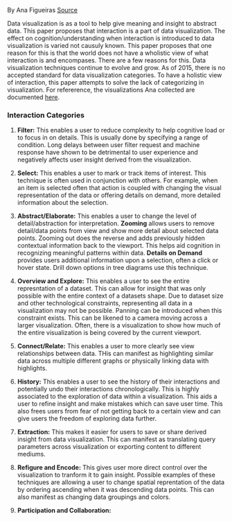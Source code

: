 By Ana Figueiras [Source](https://www.researchgate.net/publication/283855695_Towards_the_Understanding_of_Interaction_in_Information_Visualization)

Data visualization is as a tool to help give meaning and insight to abstract data. This paper proposes that interaction is a part of data visualization. The effect on cognition/understanding when interaction is introduced to data visualization is varied not causuly known. This paper proposes that one reason for this is that the world does not have a wholistic view of what interaction is and encompases. There are a few reasons for this. Data visualization techniques continue to evolve and grow. As of 2015, there is no accepted standard for data visualization categories. To have a holistic view of interaction, this paper attempts to solve the lack of categorizing in visualization. For refererence, the visualizations Ana collected are documented [here](https://rethinkingvis.com/#all).

### Interaction Categories
1. <strong>Filter:</strong> This enables a user to reduce complexity to help cognitive load or to focus in on details. This is usually done by specifying a range of condition. Long delays between user filter request and machine response have shown to be detrimental to user experience and negatively affects user insight derived from the visualization.

2. <strong>Select:</strong> This enables a user to mark or track items of interest. This technique is often used in conjunction with others. For example, when an item is selected often that action is coupled with changing the visual representation of the data or offering details on demand, more detailed information about the selection.

3. <strong>Abstract/Elaborate:</strong> This enables a user to change the level of detail/abstraction for interpretation. <strong>Zooming</strong> allows users to remove detail/data points from view and show more detail about selected data points. Zooming out does the reverse and adds previously hidden contextual information back to the viewport. This helps aid cognition in recognizing meaningful patterns within data. <strong>Details on Demand</strong> provides users additional information upon a selection, often a click or hover state. Drill down options in tree diagrams use this technique.

4. <strong>Overview and Explore:</strong> This enables a user to see the entire represntation of a dataset. This can allow for insight that was only possible with the entire context of a datasets shape. Due to dataset size and other technological constraints, representing all data in a visualization may not be possible. Panning can be introduced when this constraint exists. This can be likened to a camera moving across a larger visualization. Often, there is a visualization to show how much of the entire visualization is being covered by the current viewport.

5. <strong>Connect/Relate:</strong> This enables a user to more clearly see view relationships between data. THis can manifest as highlighting similar data across multiple different graphs or physically linking data with highlights.

6. <strong>History:</strong> This enables a user to see the history of their interactions and potentially undo their interactions chronologically. This is highly associated to the exploration of data within a visualization. This aids a user to refine insight and make mistakes which can save user time. This also frees users from fear of not getting back to a certain view and can give users the freedom of exploring data further.

7. <strong>Extraction:</strong> This makes it easier for users to save or share derived insight from data visualization. This can manifest as translating query parameters across visualization or exporting content to different mediums.

8. <strong>Refigure and Encode:</strong> This gives user more direct control over the visualization to tranform it to gain insight. Possible examples of these techniques are allowing a user to change spatial reprentation of the data by ordering ascending when it was descending data points. This can also manifest as changing data groupings and colors.

9. <strong>Participation and Collaboration:</strong>
